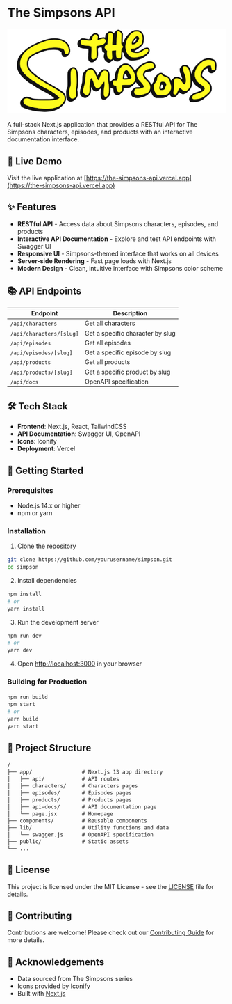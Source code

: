 # The Simpsons API

![The Simpsons Logo](/public/logo.png)

A full-stack Next.js application that provides a RESTful API for The Simpsons characters, episodes, and products with an interactive documentation interface.

## 🚀 Live Demo

Visit the live application at [https://the-simpsons-api.vercel.app](https://the-simpsons-api.vercel.app)

## ✨ Features

- **RESTful API** - Access data about Simpsons characters, episodes, and products
- **Interactive API Documentation** - Explore and test API endpoints with Swagger UI
- **Responsive UI** - Simpsons-themed interface that works on all devices
- **Server-side Rendering** - Fast page loads with Next.js
- **Modern Design** - Clean, intuitive interface with Simpsons color scheme

## 📚 API Endpoints

| Endpoint | Description |
|----------|-------------|
| `/api/characters` | Get all characters |
| `/api/characters/[slug]` | Get a specific character by slug |
| `/api/episodes` | Get all episodes |
| `/api/episodes/[slug]` | Get a specific episode by slug |
| `/api/products` | Get all products |
| `/api/products/[slug]` | Get a specific product by slug |
| `/api/docs` | OpenAPI specification |

## 🛠️ Tech Stack

- **Frontend**: Next.js, React, TailwindCSS
- **API Documentation**: Swagger UI, OpenAPI
- **Icons**: Iconify
- **Deployment**: Vercel

## 🏁 Getting Started

### Prerequisites

- Node.js 14.x or higher
- npm or yarn

### Installation

1. Clone the repository
```bash
git clone https://github.com/yourusername/simpson.git
cd simpson
```

2. Install dependencies
```bash
npm install
# or
yarn install
```

3. Run the development server
```bash
npm run dev
# or
yarn dev
```

4. Open [http://localhost:3000](http://localhost:3000) in your browser

### Building for Production

```bash
npm run build
npm start
# or
yarn build
yarn start
```

## 📝 Project Structure

```
/
├── app/                # Next.js 13 app directory
│   ├── api/            # API routes
│   ├── characters/     # Characters pages
│   ├── episodes/       # Episodes pages
│   ├── products/       # Products pages
│   ├── api-docs/       # API documentation page
│   └── page.jsx        # Homepage
├── components/         # Reusable components
├── lib/                # Utility functions and data
│   └── swagger.js      # OpenAPI specification
├── public/             # Static assets
└── ...
```

## 📄 License

This project is licensed under the MIT License - see the [LICENSE](LICENSE) file for details.

## 👥 Contributing

Contributions are welcome! Please check out our [Contributing Guide](CONTRIBUTING.md) for more details.

## 🙏 Acknowledgements

- Data sourced from The Simpsons series
- Icons provided by [Iconify](https://iconify.design/)
- Built with [Next.js](https://nextjs.org/)
